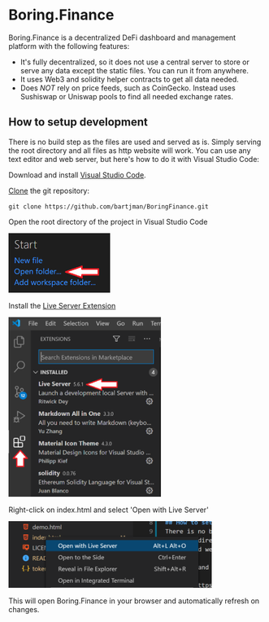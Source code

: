 # Boring.Finance
Boring.Finance is a decentralized DeFi dashboard and management platform with the following features:

- It's fully decentralized, so it does not use a central server to store or serve any data except the static files. You can run it from anywhere.
- It uses Web3 and solidity helper contracts to get all data needed.
- Does *NOT* rely on price feeds, such as CoinGecko. Instead uses Sushiswap or Uniswap pools to find all needed exchange rates.

## How to setup development
There is no build step as the files are used and served as is. Simply serving the root directory and all files as http website will work. You can use any text editor and web server, but here's how to do it with Visual Studio Code:

Download and install [Visual Studio Code](https://code.visualstudio.com/).

[Clone](https://docs.github.com/en/free-pro-team@latest/github/creating-cloning-and-archiving-repositories/cloning-a-repository) the git repository:

    git clone https://github.com/bartjman/BoringFinance.git

Open the root directory of the project in Visual Studio Code

<img src="img/vscode-open-folder.png" alt="Open Folder in Visual Studio Code" width="200"/>

Install the [Live Server Extension](https://marketplace.visualstudio.com/items?itemName=ritwickdey.LiveServer)

<img src="img/vscode-live-server.png" alt="Add Live Server Extension" width="300"/>

Right-click on index.html and select 'Open with Live Server'

<img src="img/vscode-start-live-server.png" alt="Start Live Server" width="400"/>

This will open Boring.Finance in your browser and automatically refresh on changes.



